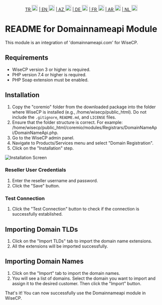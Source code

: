 <div align="center">  
  <a href="README.md"   >   TR <img style="padding-top: 8px" src="https://raw.githubusercontent.com/yammadev/flag-icons/master/png/TR.png" alt="TR" height="20" /></a>  
  <a href="README-EN.md"> | EN <img style="padding-top: 8px" src="https://raw.githubusercontent.com/yammadev/flag-icons/master/png/US.png" alt="EN" height="20" /></a>  
  <a href="README-AZ.md"> | AZ <img style="padding-top: 8px" src="https://raw.githubusercontent.com/yammadev/flag-icons/master/png/AZ.png" alt="AZ" height="20" /></a>  
  <a href="README-DE.md"> | DE <img style="padding-top: 8px" src="https://raw.githubusercontent.com/yammadev/flag-icons/master/png/DE.png" alt="DE" height="20" /></a>  
  <a href="README-FR.md"> | FR <img style="padding-top: 8px" src="https://raw.githubusercontent.com/yammadev/flag-icons/master/png/FR.png" alt="FR" height="20" /></a>  
  <a href="README-AR.md"> | AR <img style="padding-top: 8px" src="https://raw.githubusercontent.com/yammadev/flag-icons/master/png/AR.png" alt="AR" height="20" /></a>  
  <a href="README-NL.md"> | NL <img style="padding-top: 8px" src="https://raw.githubusercontent.com/yammadev/flag-icons/master/png/NL.png" alt="NL" height="20" /></a>  
</div>

# README for Domainnameapi Module

This module is an integration of 'domainnameapi.com' for WiseCP.


## Requirements

- WiseCP version 3 or higher is required.
- PHP version 7.4 or higher is required.
- PHP Soap extension must be enabled.

## Installation

1. Copy the "coremio" folder from the downloaded package into the folder where WiseCP is installed (e.g., /home/wisecp/public_html). Do not include the `.gitignore`, `README.md`, and `LICENSE` files.
2. Ensure that the folder structure is correct. For example: /home/wisecp/public_html/coremio/modules/Registrars/DomainNameApi/DomainNameApi.php.
3. Go to the WiseCP admin panel.
4. Navigate to Products/Services menu and select "Domain Registration".
5. Click on the "Installation" step.

![Installation Screen](https://github.com/domainreseller/wisecp-dna/assets/118720541/0cc8cca1-980e-4ae2-928a-28a809da87eb)

### Reseller User Credentials

1. Enter the reseller username and password.
2. Click the "Save" button.

### Test Connection

1. Click the "Test Connection" button to check if the connection is successfully established.

## Importing Domain TLDs

1. Click on the "Import TLDs" tab to import the domain name extensions.
2. All the extensions will be imported successfully.

## Importing Domain Names

1. Click on the "Import" tab to import the domain names.
2. You will see a list of domains. Select the domain you want to import and assign it to the desired customer. Then click the "Import" button.

That's it! You can now successfully use the Domainnameapi module in WiseCP.

